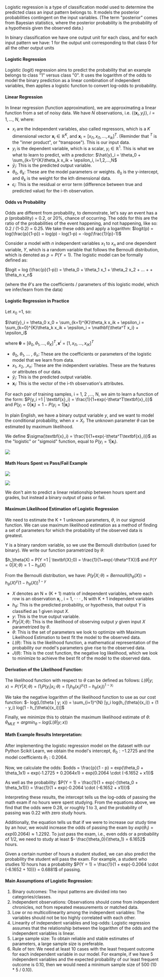 Logistic regression is a type of classification model used to determine the predicted class an input pattern belongs to. It models the posterior probabilities contingent on the input variables. (The term "posterior" comes from Bayesian statistics, where the posterior probability is the probability of a hypothesis given the observed data.)

In binary classification we have one output unit for each class, and for each input pattern we have:
	1 for the output unit corresponding to that class
	0 for all the other output units

#### Logistic Regression
Logistic (logit) regression aims to predict the probability that an example belongs to class "1" versus class "0". It uses the logarithm of the odds to model the binary prediction as a linear combination of independent variables, then applies a logistic function to convert log-odds to probability.
#### Linear Regression
In linear regression (function approximation), we are approximating a linear function from a set of noisy data. We have *N* observations, i.e. {$(\textbf{x}_i,y_i)$}, $i = 1, ... ,$ *N*, where:
- $x_i$ are the independent variables, also called regressors, which is a *K* dimensional vector $\textbf{x}_i \in \mathbb{R}^K$, and $\textbf{x}_i = [x_{i1}, x_{i1}, ... ,x_{ik}]^T$. (Reminder that $^T$ is the "inner product", or "transpose"). This is our input data.
- $y_i$ is the dependent variable, which is a scalar, $y_i \in \mathbb{R}^1$. This is what we what to learn to predict, with a predictor: $\hat{y}_i = \theta_0 + \sum_{k=1}^{K}\theta_k x_ik + \epsilon_i, i=1,2,...,N$
- $\hat{y}_i$: This is the predicted output variable.
- $\theta_0$, $\theta_k$: These are the model parameters or weights. $\theta_0$ is the y-intercept, and $\theta_k$ is the weight for the kth dimensional data.
- $\epsilon_i$: This is the residual or error term (difference between true and predicted value) for the i-th observation.
#### Odds vs Probability
Odds are different from probability, to demonstrate, let's say an event has a $p$ (probability) = 0.2, or 20%, chance of occurring. The odds for this are the ratio of the probabilities of the event happening, and not happening, like so: 0.2 / (1-0.2) = 0.25. We take these odds and apply a logarithm: $logit(p) = log(\frac{p}{1-p}) = log(p) - log(1-p) = -log(\frac{1}{p}-1)$ 

Consider a model with *n* independent variables $x_1$ to $x_n$ and one dependent variable, *Y*, which is a random variable that follows the Bernoulli distribution, which is denoted as $p = P(Y=1)$. The logistic model can be formally defined as:

$logit = log (\frac{p}{1-p}) = \theta_0 + \theta_1 x_1 + \theta_2 x_2 + ... + + \theta_n x_n$

(where the $\theta$'s are the coefficients / parameters of this logistic model, which we infer/learn from the data)
#### Logistic Regression in Practice
Let $x_0$ =1, so:

$\hat{y}_i = \theta_0 x_0 + \sum_{k=1}^{K}\theta_k x_ik + \epsilon_i = \sum_{k=0}^{K}\theta_k x_ik + \epsilon_i = \mathbf{\theta^T x_i} + \epsilon_i$ 

where $\mathbf{\theta}$ = $[\theta_0, \theta_1, ... , \theta_K]^T, \textbf{x}^i = [1, x_{i1}, ..., x_{iK}]^T$ 

- $\theta_0$, $\theta_1$, … , $\theta_n$: These are the coefficients or parameters of the logistic model that we learn from data.
- $x_1$, $x_2$, ,$x_n$: These are the independent variables. These are the features or attributes of our data.
- $\hat{y}_i$: This is the predicted output variable.
- $\textbf{x}_i$: This is the vector of the i-th observation's attributes.

For each pair of training samples, i = 1, 2 ,..., N, we aim to learn a function of the form:
$P(y_i =1 | \textbf{x}_i) = \frac{1}{1+exp(-\theta^T\textbf{x}_i)}$ and $P(y_i = 0| \textbf{x}_i) = 1 - P(y_i =1 | \textbf{x}_i)$ 

In plain English, we have a binary output variable $y$, and we want to model the conditional probability, when $x = X_i$. The unknown parameter $\theta$ can be estimated by maximum likelihood.

We define $\sigma(\textbf{x}_i) = \frac{1}{1+exp(-\theta^T\textbf{x}_i)}$ as the "logistic" or "sigmoid" function, equal to $P(y_i =1 | \textbf{x}_i)$.

![](Images/chrome_4UJRwSQIBc.png)
#### Math Hours Spent vs Pass/Fail Example
![](Images/chrome_glAYAERnn6.png)

![](Images/chrome_g4tk7OriAi.png)

We don't aim to predict a linear relationship between hours spent and grades, but instead a binary output of pass or fail.
#### Maximum Likelihood Estimation of Logistic Regression
We need to estimate the K + 1 unknown parameters, $\theta$, in our sigmoid function. We can use maximum likelihood estimation as a method of finding a set of parameters for which the probability of the observed data is greatest. 

Y is a binary random variable, so we use the Bernoulli distribution (used for binary). We write our function parametrized by $\theta$:

$h_\theta(X) = P(Y =1 | \textbf{X};0) = \frac{1}{1+exp(-\theta^TX)}$ 
and 
$P(Y=0 | X ; \theta) = 1 - h_\theta (X)$ 

From the Bernoulli distribution, we have:
$P(y | X ; \theta) = Bernoulli(h_\theta(X)) = h_\theta(X)^y(1-h_\theta(X))^{1-y}$

- $X$ denotes an N × (K + 1) matrix of independent variables, where each row is an observation $\textbf{x}_i$ , i = 1, · · · , N with K + 1 independent variables
- $h_\theta$: This is the predicted probability, or hypothesis, that output $Y$ is classified as 1 given input $X$.
- $y$: This is the true output variable.
- $P(y | X ; \theta)$: This is the likelihood of observing output $y$ given input $X$ parametrized by $\theta$.
- $\theta$: This is the set of parameters we look to optimize with Maximum Likelihood Estimation to best fit the model to the observed data.
- $L(\theta)$: This is the likelihood function, a mathematical representation of the probability our model's parameters give rise to the observed data.
- $J(\theta)$: This is the cost function, the negative log likelihood, which we look to minimize to achieve the best fit of the model to the observed data.
#### Derivation of the Likelihood Function:
The likelihood function with respect to $\theta$ can be defined as follows:
$L(\theta | y; x) = P(Y | X; \theta) = \prod_{i} P(y_i | x_i; \theta) = \prod_{i} h_{\theta}(x_i)^{y_i}(1 - h_{\theta}(x_i))^{1-y_i}$

We take the negative logarithm of the likelihood function to use as our cost function:
$- log(L(\theta | y; x)) = \sum_{i=1}^{N} [y_i log(h_{\theta}(x_i)) + (1 - y_i) log(1 - h_{\theta}(x_i))]$

Finally, we minimize this to obtain the maximum likelihood estimate of $\theta$:
$\theta_{MLE} = argmin_\theta - log(L(\theta | y; x))$
#### Math Example Results Interpretation:
After implementing the logistic regression model on the dataset with our Python Scikit Learn, we obtain the model's intercept, $\theta_0: -1.2725$ and the model coefficients $\theta_1: 0.2064$.

Now, we calculate the odds: 
$odds = \frac{p}{1 - p} = exp(\theta_0 + \theta_1x1) = exp(-1.2725 + 0.2064x1) = exp(0.2064 \cdot (-6.1652 + x1))$

As well as the probability:
$P(Y = 1) = \frac{1}{1 + exp(-(\theta_0 + \theta_1x1))} = \frac{1}{1 + exp(-0.2064 \cdot (-6.1652 + x1))}$ 

Interpreting these results, the intercept tells us the log-odds of passing the math exam if no hours were spent studying. From the equations above, we find that the odds were 0.28, or roughly 1 to 3, and the probability of passing was 0.22 with zero study hours.

Additionally, the equation tells us that if we were to increase our study time by an hour, we would increase the odds of passing the exam by $exp(\theta_1) = exp(0.2064) \approx 1.2292$. To just pass the exam, i.e., even odds or a probability of 1/2, we need to study at least $- \frac{\theta_0}{\theta_1} = 6.1652$ hours.

Given a certain number of hours a student studied, we can also predict the probability the student will pass the exam. For example, a student who studies 10 hours has a probability $P(Y = 1) = \frac{1}{1 + exp(-0.2064 \cdot (-6.1652 + 10))} = 0.6881$ of passing.
#### Main Assumptions of Logistic Regression:
1. Binary outcomes: The input patterns are divided into two categories/classes.
2. Independent observations: Observations should come from independent chronicles, not from repeated measurements or matched data.
3. Low or no multicollinearity among the independent variables: The variables should not be too highly correlated with each other.
4. Linearity of independent variables and log-odds: Logistic regression assumes that the relationship between the logarithm of the odds and the independent variables is linear.
5. Large sample size: To obtain reliable and stable estimates of parameters, a large sample size is preferable.
6. Rule of ten: We need at least 10 cases with the least frequent outcome for each independent variable in our model. For example, if we have 5 independent variables and the expected probability of our least frequent outcome is 0.10, then we would need a minimum sample size of 500 (10 * 5 / 0.10).